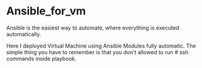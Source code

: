 # Ansible_for_vm

Ansible is the easiest way to automate, where everything is executed automatically.

Here I deployed Virtual Machine using Ansible Modules fully automatic. 
The simple thing you have to remember is that you don't allowed to run # ssh commands inside playbook.
